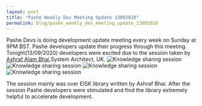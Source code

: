 ```yaml
---
layout: post
title: "Pashe Weekly Dev Meeting Update 13092020"
permalink: blog/pashe_weekly_dev_meeting_update_13092020
---
```


Pashe.Devs is doing development update meeting every week on Sunday at 9PM BST. Pashe developers update their progress through this meeting. Tonight(13/09/2020) developers were excited due to the session taken by [Ashraf Alam Bhai](https://www.facebook.com/ashraful.alam),System Architect, UK. 
![Knowledge sharing session](htt://www.dev.pashe.life/images/meeting/1309201.jpg)
![Knowledge sharing session](htt://www.dev.pashe.life/images/meeting/1309202.jpg)
![Knowledge sharing session](htt://www.dev.pashe.life/images/meeting/1309203.jpg)
![Knowledge sharing session](htt://www.dev.pashe.life/images/meeting/1309204.jpg)

The session mainly was over EISK library written by Ashraf Bhai. After the session Pashe developers were stimulated and find the library extremely helpful to accelerate development.

